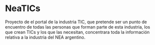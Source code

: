 NeaTICs
======

Proyecto de el portal de la industria TIC, que pretende ser un punto de encuentro de todas las personas que forman parte de esta industria, los que crean TICs y los que las necesitan, concentrara toda la información relativa a la industria del NEA argentino.
